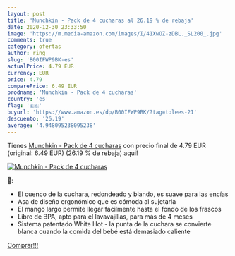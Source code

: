 ```yaml
---
layout: post
title: 'Munchkin - Pack de 4 cucharas al 26.19 % de rebaja'
date: 2020-12-30 23:33:50
image: 'https://m.media-amazon.com/images/I/41XwOZ-zDBL._SL200_.jpg'
comments: true
category: ofertas
author: ring
slug: 'B00IFWP9BK-es'
actualPrice: 4.79 EUR
currency: EUR
price: 4.79
comparePrice: 6.49 EUR
prodname: 'Munchkin - Pack de 4 cucharas'
country: 'es'
flag: '🇪🇸'
buyurl: 'https://www.amazon.es/dp/B00IFWP9BK/?tag=tolees-21'
descuento: '26.19'
average: '4.948095238095238'
---
```


Tienes [Munchkin - Pack de 4 cucharas](https://www.amazon.es/dp/B00IFWP9BK/?tag=tolees-21) con precio final de  4.79 EUR (original: 6.49 EUR) (26.19 %  de rebaja) aqui!

[![Munchkin - Pack de 4 cucharas](https://m.media-amazon.com/images/I/41XwOZ-zDBL._SL200_.jpg)](https://www.amazon.es/dp/B00IFWP9BK/?tag=tolees-21)

🔎:

- El cuenco de la cuchara, redondeado y blando, es suave para las encías
- Asa de diseño ergonómico que es cómoda al sujetarla
- El mango largo permite llegar fácilmente hasta el fondo de los frascos
- Libre de BPA, apto para el lavavajillas, para más de 4 meses
- Sistema patentado White Hot - la punta de la cuchara se convierte blanca cuando la comida del bebé está demasiado caliente

[Comprar!!!](https://www.amazon.es/dp/B00IFWP9BK/?tag=tolees-21)
